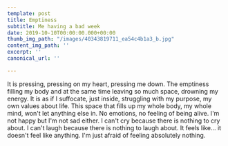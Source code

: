 ```yaml
---
template: post
title: Emptiness
subtitle: Me having a bad week
date: 2019-10-10T00:00:00.000+00:00
thumb_img_path: "/images/40343819711_ea54c4b1a3_b.jpg"
content_img_path: ''
excerpt: ''
canonical_url: ''

---
```

It is pressing, pressing on my heart, pressing me down. The emptiness filling my body and at the same time leaving so much space, drowning my energy. It is as if I suffocate, just inside, struggling with my purpose, my own values about life. This space that fills up my whole body, my whole mind, won't let anything else in. No emotions, no feeling of being alive. I'm not happy but I'm not sad either. I can't cry because there is nothing to cry about. I can't laugh because there is nothing to laugh about. It feels like... it doesn't feel like anything. I'm just afraid of feeling absolutely nothing.
